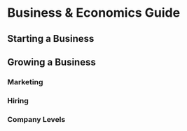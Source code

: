 # Business & Economics Guide

## Starting a Business
## Growing a Business
### Marketing
### Hiring
### Company Levels